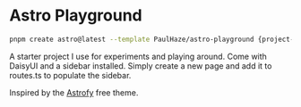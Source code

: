 # Astro Playground

```sh
pnpm create astro@latest --template PaulHaze/astro-playground {project-name}
```

A starter project I use for experiments and playing around. Come with DaisyUI and a sidebar installed. Simply create a new page and add it to routes.ts to populate the sidebar.

Inspired by the [Astrofy](https://github.com/manuelernestog/astrofy) free theme.
